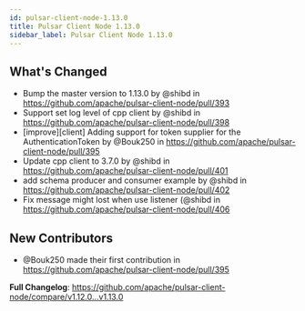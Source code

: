 ```yaml
---
id: pulsar-client-node-1.13.0
title: Pulsar Client Node 1.13.0
sidebar_label: Pulsar Client Node 1.13.0
---
```


## What's Changed
* Bump the master version to 1.13.0  by @shibd in https://github.com/apache/pulsar-client-node/pull/393
* Support set log level of cpp client by @shibd in https://github.com/apache/pulsar-client-node/pull/398
* [improve][client] Adding support for token supplier for the AuthenticationToken by @Bouk250 in https://github.com/apache/pulsar-client-node/pull/395
* Update cpp client to 3.7.0 by @shibd in https://github.com/apache/pulsar-client-node/pull/401
* add schema producer and consumer example by @shibd in https://github.com/apache/pulsar-client-node/pull/402
* Fix message might lost when use listener (@shibd in https://github.com/apache/pulsar-client-node/pull/406
## New Contributors
* @Bouk250 made their first contribution in https://github.com/apache/pulsar-client-node/pull/395

**Full Changelog**: https://github.com/apache/pulsar-client-node/compare/v1.12.0...v1.13.0
